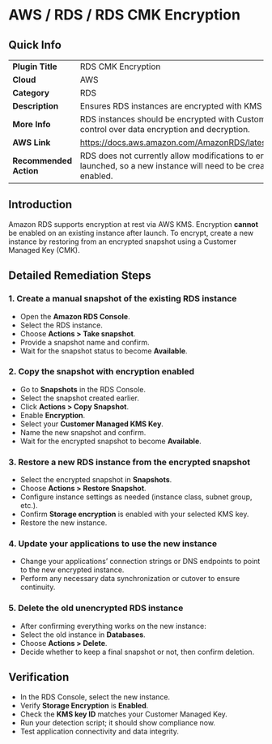 # AWS / RDS / RDS CMK Encryption

## Quick Info

| | |
|-|-|
| **Plugin Title** | RDS CMK Encryption |
| **Cloud** | AWS |
| **Category** | RDS |
| **Description** | Ensures RDS instances are encrypted with KMS Customer Master Keys(CMKs). |
| **More Info** | RDS instances should be encrypted with Customer Master Keys in order to have full control over data encryption and decryption. |
| **AWS Link** | https://docs.aws.amazon.com/AmazonRDS/latest/UserGuide/Overview.Encryption.html |
| **Recommended Action** | RDS does not currently allow modifications to encryption after the instance has been launched, so a new instance will need to be created with KMS CMK encryption enabled. |

## Introduction

Amazon RDS supports encryption at rest via AWS KMS. Encryption **cannot** be enabled on an existing instance after launch. To encrypt, create a new instance by restoring from an encrypted snapshot using a Customer Managed Key (CMK).


## Detailed Remediation Steps

### 1. Create a manual snapshot of the existing RDS instance

- Open the **Amazon RDS Console**.  
- Select the RDS instance.  
- Choose **Actions > Take snapshot**.  
- Provide a snapshot name and confirm.  
- Wait for the snapshot status to become **Available**.

### 2. Copy the snapshot with encryption enabled

- Go to **Snapshots** in the RDS Console.  
- Select the snapshot created earlier.  
- Click **Actions > Copy Snapshot**.  
- Enable **Encryption**.  
- Select your **Customer Managed KMS Key**.  
- Name the new snapshot and confirm.  
- Wait for the encrypted snapshot to become **Available**.

### 3. Restore a new RDS instance from the encrypted snapshot

- Select the encrypted snapshot in **Snapshots**.  
- Choose **Actions > Restore Snapshot**.  
- Configure instance settings as needed (instance class, subnet group, etc.).  
- Confirm **Storage encryption** is enabled with your selected KMS key.  
- Restore the new instance.

### 4. Update your applications to use the new instance

- Change your applications’ connection strings or DNS endpoints to point to the new encrypted instance.  
- Perform any necessary data synchronization or cutover to ensure continuity.

### 5. Delete the old unencrypted RDS instance

- After confirming everything works on the new instance:  
- Select the old instance in **Databases**.  
- Choose **Actions > Delete**.  
- Decide whether to keep a final snapshot or not, then confirm deletion.


## Verification

- In the RDS Console, select the new instance.  
- Verify **Storage Encryption** is **Enabled**.  
- Check the **KMS key ID** matches your Customer Managed Key.  
- Run your detection script; it should show compliance now.  
- Test application connectivity and data integrity.

